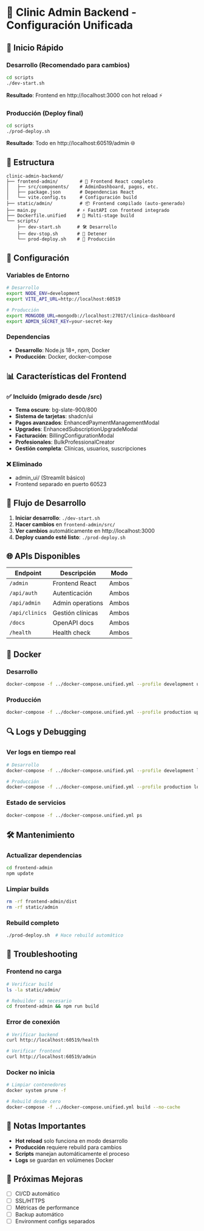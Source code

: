 # 🏥 Clinic Admin Backend - Configuración Unificada

## 🚀 Inicio Rápido

### **Desarrollo (Recomendado para cambios)**
```bash
cd scripts
./dev-start.sh
```
**Resultado**: Frontend en http://localhost:3000 con hot reload ⚡

### **Producción (Deploy final)**
```bash
cd scripts
./prod-deploy.sh
```
**Resultado**: Todo en http://localhost:60519/admin 🌐

## 📁 Estructura

```
clinic-admin-backend/
├── frontend-admin/        # 🎨 Frontend React completo
│   ├── src/components/    # AdminDashboard, pagos, etc.
│   ├── package.json       # Dependencias React
│   └── vite.config.ts     # Configuración build
├── static/admin/          # 📦 Frontend compilado (auto-generado)
├── main.py               # ⚡ FastAPI con frontend integrado
├── Dockerfile.unified    # 🐳 Multi-stage build
└── scripts/
    ├── dev-start.sh      # 🛠️ Desarrollo
    ├── dev-stop.sh       # 🛑 Detener
    └── prod-deploy.sh    # 🚀 Producción
```

## 🔧 Configuración

### **Variables de Entorno**
```bash
# Desarrollo
export NODE_ENV=development
export VITE_API_URL=http://localhost:60519

# Producción
export MONGODB_URL=mongodb://localhost:27017/clinica-dashboard
export ADMIN_SECRET_KEY=your-secret-key
```

### **Dependencias**
- **Desarrollo**: Node.js 18+, npm, Docker
- **Producción**: Docker, docker-compose

## 📊 Características del Frontend

### ✅ **Incluido (migrado desde /src)**
- **Tema oscuro**: bg-slate-900/800
- **Sistema de tarjetas**: shadcn/ui
- **Pagos avanzados**: EnhancedPaymentManagementModal
- **Upgrades**: EnhancedSubscriptionUpgradeModal
- **Facturación**: BillingConfigurationModal
- **Profesionales**: BulkProfessionalCreator
- **Gestión completa**: Clínicas, usuarios, suscripciones

### ❌ **Eliminado**
- admin_ui/ (Streamlit básico)
- Frontend separado en puerto 60523

## 🔄 Flujo de Desarrollo

1. **Iniciar desarrollo**: `./dev-start.sh`
2. **Hacer cambios** en `frontend-admin/src/`
3. **Ver cambios** automáticamente en http://localhost:3000
4. **Deploy cuando esté listo**: `./prod-deploy.sh`

## 🌐 APIs Disponibles

| Endpoint | Descripción | Modo |
|----------|-------------|------|
| `/admin` | Frontend React | Ambos |
| `/api/auth` | Autenticación | Ambos |
| `/api/admin` | Admin operations | Ambos |
| `/api/clinics` | Gestión clínicas | Ambos |
| `/docs` | OpenAPI docs | Ambos |
| `/health` | Health check | Ambos |

## 🐳 Docker

### **Desarrollo**
```bash
docker-compose -f ../docker-compose.unified.yml --profile development up
```

### **Producción**
```bash
docker-compose -f ../docker-compose.unified.yml --profile production up
```

## 🔍 Logs y Debugging

### **Ver logs en tiempo real**
```bash
# Desarrollo
docker-compose -f ../docker-compose.unified.yml --profile development logs -f

# Producción  
docker-compose -f ../docker-compose.unified.yml --profile production logs -f
```

### **Estado de servicios**
```bash
docker-compose -f ../docker-compose.unified.yml ps
```

## 🛠️ Mantenimiento

### **Actualizar dependencias**
```bash
cd frontend-admin
npm update
```

### **Limpiar builds**
```bash
rm -rf frontend-admin/dist
rm -rf static/admin
```

### **Rebuild completo**
```bash
./prod-deploy.sh  # Hace rebuild automático
```

## 🚨 Troubleshooting

### **Frontend no carga**
```bash
# Verificar build
ls -la static/admin/

# Rebuilder si necesario
cd frontend-admin && npm run build
```

### **Error de conexión**
```bash
# Verificar backend
curl http://localhost:60519/health

# Verificar frontend
curl http://localhost:60519/admin
```

### **Docker no inicia**
```bash
# Limpiar contenedores
docker system prune -f

# Rebuild desde cero
docker-compose -f ../docker-compose.unified.yml build --no-cache
```

## 📝 Notas Importantes

- **Hot reload** solo funciona en modo desarrollo
- **Producción** requiere rebuild para cambios
- **Scripts** manejan automáticamente el proceso
- **Logs** se guardan en volúmenes Docker

## 🎯 Próximas Mejoras

- [ ] CI/CD automático
- [ ] SSL/HTTPS
- [ ] Métricas de performance
- [ ] Backup automático
- [ ] Environment configs separados